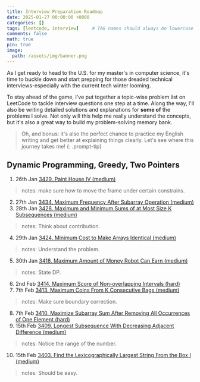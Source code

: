 ```yaml
---
title: Interview Preparation Roadmap
date: 2025-01-27 00:00:00 +0800
categories: []
tags: [leetcode, interview]     # TAG names should always be lowercase
comments: false
math: true
pin: true
image:
  path: /assets/img/banner.png
---
```


As I get ready to head to the U.S. for my master's in computer science, it's time to buckle down 
and start prepping for those dreaded technical interviews-especially with the current tech winter looming.

To stay ahead of the game, I've put together a topic-wise problem list on LeetCode to
tackle interview questions one step at a time. Along the way, I'll also be writing detailed solutions
and explanations for **some of** the problems I solve. Not only will this help me really understand the concepts,
but it's also a great way to build my problem-solving memory bank.

>Oh, and bonus: it's also the perfect chance to practice my English writing and get better
>at explaining things clearly. Let's see where this journey takes me!
{: .prompt-tip}

## Dynamic Programming, Greedy, Two Pointers
1. 26th Jan [3429. Paint House IV (medium) ](https://leetcode.com/submissions/detail/1521095564/)
> notes: make sure how to move the frame under certain constrains.
2. 27th Jan [3434. Maximum Frequency After Subarray Operation (medium) ](https://pyjuan91.github.io/posts/leetcode-maximum-frequency-after-subarray-operation/)
3. 28th Jan [3428. Maximum and Minimum Sums of at Most Size K Subsequences (medium) ](https://leetcode.com/submissions/detail/1522954050/)
> notes: Think about contribution.
4. 29th Jan [3424. Minimum Cost to Make Arrays Identical (medium) ](https://leetcode.com/submissions/detail/1523568599/)
> notes: Understand the problem.
5. 30th Jan [3418. Maximum Amount of Money Robot Can Earn (medium) ](https://leetcode.com/submissions/detail/1525504896/)
> notes: State DP.
6. 2nd Feb [3414. Maximum Score of Non-overlapping Intervals (hard) ](https://pyjuan91.github.io/posts/leetcode-maximum-score-of-non-overlapping-intervals/)
7. 7th Feb [3413. Maximum Coins From K Consecutive Bags (medium) ](https://leetcode.com/submissions/detail/1533887274/)
> notes: Make sure boundary correction.
8. 7th Feb [3410. Maximize Subarray Sum After Removing All Occurrences of One Element (hard) ](https://pyjuan91.github.io/posts/leetcode-maximize-subarray-sum-after-removing-all-occurrences-of-one-element/)
9. 15th Feb [3409. Longest Subsequence With Decreasing Adjacent Difference (medium) ](https://leetcode.com/submissions/detail/1543668278/)
> notes: Notice the range of the number.
10. 15th Feb [3403. Find the Lexicographically Largest String From the Box I (medium) ](https://leetcode.com/submissions/detail/1543683652/)
> notes: Should be easy.
